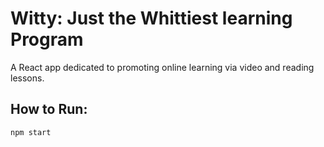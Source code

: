 # Witty: Just the Whittiest learning Program

A React app dedicated to promoting online learning via video and reading lessons.
## How to Run:
`npm start`